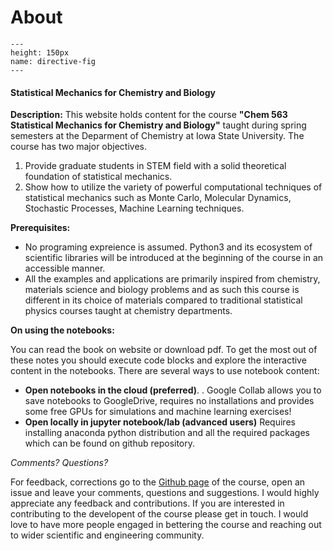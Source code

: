 About 
============================

```{figure} ./index_fig.jpg
---
height: 150px
name: directive-fig
---
```

#### Statistical Mechanics for Chemistry and Biology  

**Description:** This website holds content for the course **"Chem 563 Statistical Mechanics for Chemistry and Biology"**  taught during spring semesters at the Deparment of Chemistry at Iowa State University. The course has two major objectives. 
1. Provide graduate students in STEM field with a solid theoretical foundation of statistical mechanics.   
2. Show how to utilize the variety of powerful computational techniques of statistical mechanics such as Monte Carlo, Molecular Dynamics, Stochastic Processes, Machine Learning techniques. 

**Prerequisites:** 

- No programing expreience is assumed. Python3 and its ecosystem of scientific libraries will be introduced at the beginning of the course in an accessible manner.    
- All the examples and applications are primarily inspired from chemistry, materials science and biology problems and as such this course is different in its choice of materials compared to traditional statistical physics courses taught at chemistry departments. 


**On using the notebooks:**

You can read the book on website or download pdf. To get the most out of these notes you should execute code blocks and explore the interactive content in the notebooks. There are several ways to use notebook content:  
- **Open notebooks in the cloud (preferred)**. . Google Collab allows you to save notebooks to GoogleDrive, requires no installations and provides some free GPUs for simulations and machine learning exercises! 
- **Open locally in jupyter notebook/lab (advanced users)** Requires installing anaconda python distribution and all the required packages which can be found on github repository.  

*Comments? Questions?*

For feedback, corrections go to the [Github page](https://github.com/DPotoyan/Statmech4ChemBio/issues) of the course, open an issue and leave your comments, questions and suggestions. I would highly appreciate any feedback and contributions. If you are interested in contributing to the developent of the course please get in touch. I would love to have more people engaged in bettering the course and reaching out to wider scientific and engineering community. 
